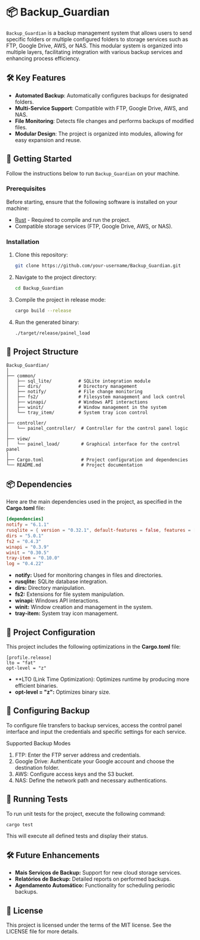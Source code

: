 # 📦 Backup_Guardian

`Backup_Guardian` is a backup management system that allows users to send specific folders or multiple configured folders to storage services such as FTP, Google Drive, AWS, or NAS. This modular system is organized into multiple layers, facilitating integration with various backup services and enhancing process efficiency.

## 🛠️ Key Features

- **Automated Backup**: Automatically configures backups for designated folders.
- **Multi-Service Support**: Compatible with FTP, Google Drive, AWS, and NAS.
- **File Monitoring**: Detects file changes and performs backups of modified files.
- **Modular Design**: The project is organized into modules, allowing for easy expansion and reuse.

## 🚀 Getting Started

Follow the instructions below to run `Backup_Guardian` on your machine.

### Prerequisites

Before starting, ensure that the following software is installed on your machine:

- [Rust](https://www.rust-lang.org/tools/install) - Required to compile and run the project.
- Compatible storage services (FTP, Google Drive, AWS, or NAS).

### Installation

1. Clone this repository:

    ```bash
    git clone https://github.com/your-username/Backup_Guardian.git
    ```

2. Navigate to the project directory:

    ```bash
    cd Backup_Guardian
    ```

3. Compile the project in release mode:

    ```bash
    cargo build --release
    ```

4. Run the generated binary:

    ```bash
    ./target/release/painel_load
    ```

## 📂 Project Structure

```plaintext
Backup_Guardian/
│
├── common/
│   ├── sql_lite/          # SQLite integration module
│   ├── dirs/              # Directory management
│   ├── notify/            # File change monitoring
│   ├── fs2/               # Filesystem management and lock control
│   ├── winapi/            # Windows API interactions
│   ├── winit/             # Window management in the system
│   └── tray_item/         # System tray icon control
│
├── controller/
│   └── painel_controller/  # Controller for the control panel logic
│
├── view/
│   └── painel_load/        # Graphical interface for the control panel
│
├── Cargo.toml              # Project configuration and dependencies
└── README.md               # Project documentation
```

## 📦 Dependencies
Here are the main dependencies used in the project, as specified in the **Cargo.toml** file:

```toml
[dependencies]
notify = "6.1.1"
rusqlite = { version = "0.32.1", default-features = false, features = ["bundled"] }
dirs = "5.0.1"
fs2 = "0.4.3"
winapi = "0.3.9"
winit = "0.30.5"
tray-item = "0.10.0"
log = "0.4.22"
```
- **notify:** Used for monitoring changes in files and directories.
- **rusqlite:** SQLite database integration.
- **dirs:** Directory manipulation.
- **fs2:** Extensions for file system manipulation.
- **winapi:** Windows API interactions.
- **winit:** Window creation and management in the system.
- **tray-item:** System tray icon management.

## 🔧 Project Configuration
This project includes the following optimizations in the **Cargo.toml** file:
```
[profile.release]
lto = "fat"
opt-level = "z"
```

- **LTO (Link Time Optimization): Optimizes runtime by producing more efficient binaries.
- **opt-level = "z":** Optimizes binary size.

## 🚧 Configuring Backup
To configure file transfers to backup services, access the control panel interface and input the credentials and specific settings for each service.

Supported Backup Modes
1. FTP: Enter the FTP server address and credentials.
2. Google Drive:  Authenticate your Google account and choose the destination folder.
3. AWS: Configure access keys and the S3 bucket.
4. NAS: Define the network path and necessary authentications.

## 🧪 Running Tests
To run unit tests for the project, execute the following command:
```
cargo test
```
This will execute all defined tests and display their status.

## 🛠️ Future Enhancements
- **Mais Serviços de Backup:** Support for new cloud storage services.
- **Relatórios de Backup:** Detailed reports on performed backups.
- **Agendamento Automático:** Functionality for scheduling periodic backups.
  
## 📄  License
This project is licensed under the terms of the MIT license. See the LICENSE file for more details.
